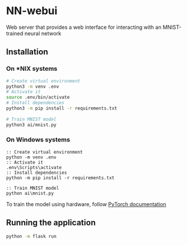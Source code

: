 # NN-webui

Web server that provides a web interface for interacting with an MNIST-trained neural network

## Installation

### On *NIX systems

```bash
# Create virtual environment
python3 -m venv .env
# Activate it
source .env/bin/activate
# Install dependencies
python3 -m pip install -r requirements.txt
 
# Train MNIST model
python3 ai/mnist.py
```

### On Windows systems

```batch
:: Create virtual environment
python -m venv .env
:: Activate it
.env\Scripts\activate
:: Install dependencies
python -m pip install -r requirements.txt
 
:: Train MNIST model
python ai\mnist.py
```

To train the model using hardware, follow [PyTorch documentation](https://pytorch.org/get-started/locally/)

## Running the application

```bash
python -m flask run
```
